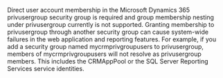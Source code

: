 Direct user account membership in the Microsoft Dynamics 365 privusergroup security group is required and group membership nesting under privusergroup currently is not supported. Granting membership to privusergroup through another security group can cause system-wide failures in the web application and reporting features. For example, if you add a security group named mycrmprivgroupusers to privusergroup, members of mycrmprivgroupusers will not resolve as privusergroup members. This includes the CRMAppPool or the SQL Server Reporting Services service identities.